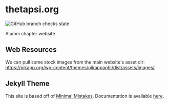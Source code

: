 # thetapsi.org

![GitHub branch checks state](https://img.shields.io/github/checks-status/pkp-theta-psi-alumni/thetapsi.org/main)

Alumni chapter website

## Web Resources

We can pull some stock images from the main website's asset dir: https://pikapp.org/wp-content/themes/pikappaphi/dist/assets/images/

## Jekyll Theme

This site is based off of [Minimal Mistakes](https://mmistakes.github.io/minimal-mistakes/). Documentation is available [here](https://mmistakes.github.io/minimal-mistakes/docs/quick-start-guide/).
